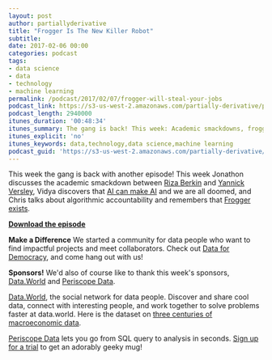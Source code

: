 ```yaml
---
layout: post
author: partiallyderivative
title: "Frogger Is The New Killer Robot"
subtitle:
date: 2017-02-06 00:00
categories: podcast
tags:
- data science
- data
- technology
- machine learning
permalink: /podcast/2017/02/07/frogger-will-steal-your-jobs
podcast_link: https://s3-us-west-2.amazonaws.com/partially-derivative/partially_derivative_frogger_still_steal_your_job.mp3
podcast_length: 2940000
itunes_duration: '00:48:34'
itunes_summary: The gang is back! This week: Academic smackdowns, frogger AI, and more!
itunes_explicit: 'no'
itunes_keywords: data,technology,data science,machine learning
podcast_guid: 'https://s3-us-west-2.amazonaws.com/partially-derivative/partially_derivative_frogger_still_steal_your_job.mp3'
---
```


This week the gang is back with another episode! This week Jonathon discusses the academic smackdown between [Riza Berkin](https://www.linkedin.com/pulse/google-hyping-why-deep-learning-cannot-applied-easily-berkan-ph-d?trk=hp-feed-article-title-comment) and [Yannick Versley](https://www.linkedin.com/pulse/neural-networks-quite-neat-reply-riza-berkan-yannick-versley?deepLinkCommentId=6221869083437072384&anchorTime=1483409186231&trk=hb_ntf_MEGAPHONE_REPLY_TOP_LEVEL_COMMENT), Vidya discovers that [AI can make AI](https://www.technologyreview.com/s/603381/ai-software-learns-to-make-ai-software/) and we are all doomed, and Chris talks about algorithmic accountability and remembers that [Frogger exists](https://qz.com/888529/this-ai-translates-its-internal-monologue-for-humans-to-understand-and-plays-frogger/).

[**Download the episode**](https://s3-us-west-2.amazonaws.com/partially-derivative/partially_derivative_frogger_still_steal_your_job.mp3)

**Make a Difference**
We started a community for data people who want to find impactful projects and meet collaborators. Check out [Data for Democracy](https://medium.com/data-for-democracy), and come hang out with us!

**Sponsors!** We'd also of course like to thank this week's sponsors, [Data.World](http://data.world/) and [Periscope Data](https://www.periscopedata.com/pd).

[Data.World](https://data.world/), the social network for data people. Discover and share cool data, connect with interesting people, and work together to solve problems faster at data.world. Here is the dataset on [three centuries of macroeconomic data](https://data.world/ian/3-centuries-of-uk-economy-data).

[Periscope Data](https://www.periscopedata.com/pd) lets you go from SQL query to analysis in seconds. [Sign up for a trial](https://www.periscopedata.com/pd) to get an adorably geeky mug!
